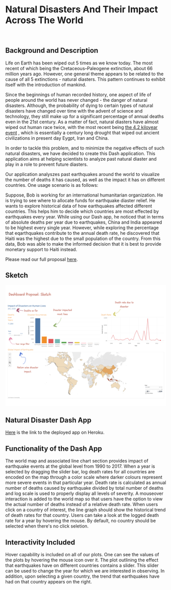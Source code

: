# Natural Disasters And Their Impact Across The World
<br>

## Background and Description

Life on Earth has been wiped out 5 times as we know today. The most recent of which being the Cretaceous–Paleogene extinction, about 66 million years ago. However, one general theme appears to be related to the cause of all 5 extinctions - natural diasters. This pattern continues to exhibit itself with the introduction of mankind.

Since the beginnings of human recorded history, one aspect of life of people around the world has never changed - the danger of natural disasters. Although, the probability of dying to certain types of natural disasters have changed over time with the advent of science and technology, they still make up for a significant percentage of annual deaths even in the 21st century. As a matter of fact, natural diasters have almost wiped out human race twice, with the most recent being [the 4.2 kiloyear event](https://en.wikipedia.org/wiki/4.2_kiloyear_event) , which is essentially a century long drought that wiped out ancient civilizations in present day Eygpt, Iran and China.

In order to tackle this problem, and to minimize the negative effects of such natural disasters, we have decided to create this Dash application. This application aims at helping scientists to analyze past natural diaster and play in a role to prevent future diasters. 

Our application analyszes past earthquakes around the world to visualize the number of deaths it has caused, as well as the impact it has on different countries. One usage scenario is as follows:

Suppose, Bob is working for an international humanitarian organization. He is trying to see where to allocate funds for earthquake diaster relief. He wants to explore historical data of how earthquakes affected different countries. This helps him to decide which countries are most effected by earthquakes every year. While using our Dash app, he noticed that in terms of absolute deaths per year due to earthquakes, China and India appeared to be highest every single year. However, while exploring the percentage that eqarthquakes contribute to the annual death rate, he discovered that Haiti was the highest due to the small population of the country. From this data, Bob was able to make the informed decision that it is best to provide monetary support to Haiti instead. 

Please read our full proposal [here](https://github.com/UBC-MDS/DSCI_532_group_201_milestone_1/blob/master/proposal.md).



## Sketch
<html>
  <img src = "images/sketch_v1.png" />
<html>

## Natural Disaster Dash App
[Here]() is the link to the deployed app on Heroku.

## Functionality of the Dash App

The world map and associated line chart section provides impact of earthquake events at the global level from 1990 to 2017. When a year is selected by dragging the slider bar, log death rates for all countries are encoded on the map through a color scale where darker colours represent more severe events in that particular year. Death rate is calculated as annual number of deaths caused by earthquake divided by total number of deaths and log scale is used to properly display all levels of severity. A mouseover interaction is added to the world map so that users have the option to view the actual number of deaths instead of a relative death rate. When users click on a country of interest, the line graph should show the historical trend of death rates for that country. Users can take a look at the logged death rate for a year by hovering the mouse. By default, no country should be selected when there's no click seletion.

## Interactivity Included

Hover capability is included on all of our plots. One can see the values of the plots by hovering the mouse icon over it. The plot outlining the effect that earthquakes have on different countries contains a slider. This slider can be used to change the year for which we are interested in observing. In addition, upon selecting a given country, the trend that earthquakes have had on that country appears on the right.
